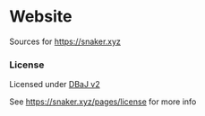 # Website

Sources for https://snaker.xyz

### License

Licensed under [DBaJ v2](https://github.com/CoFH/CoFHCore/blob/1.20.x/README.md) 

See https://snaker.xyz/pages/license for more info